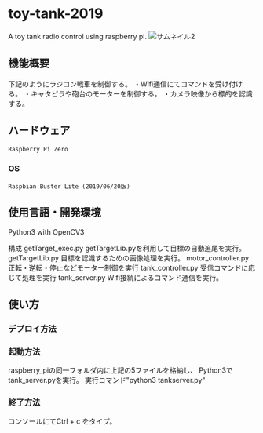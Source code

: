 # toy-tank-2019
A toy tank radio control using raspberry pi.
![サムネイル2](https://user-images.githubusercontent.com/54632092/90398913-1698f400-e0d5-11ea-933b-d2acbe464112.jpg)

## 機能概要
  下記のようにラジコン戦車を制御する。
    ・Wifi通信にてコマンドを受け付ける。
    ・キャタピラや砲台のモーターを制御する。
    ・カメラ映像から標的を認識する。

## ハードウェア
    Raspberry Pi Zero
### OS
    Raspbian Buster Lite (2019/06/20版)

## 使用言語・開発環境
  Python3 with OpenCV3

構成
  getTarget_exec.py
    getTargetLib.pyを利用して目標の自動追尾を実行。
  getTargetLib.py
    目標を認識するための画像処理を実行。
  motor_controller.py
    正転・逆転・停止などモーター制御を実行
  tank_controller.py
    受信コマンドに応じて処理を実行
  tank_server.py
    Wifi接続によるコマンド通信を実行。

## 使い方
### デプロイ方法

### 起動方法
  raspberry_piの同一フォルダ内に上記の5ファイルを格納し、
  Python3でtank_server.pyを実行。
  実行コマンド"python3 tankserver.py"
  
### 終了方法
  コンソールにてCtrl + c をタイプ。

